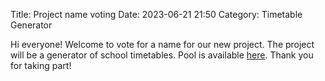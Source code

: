 Title: Project name voting
Date: 2023-06-21 21:50
Category: Timetable Generator

Hi everyone!
Welcome to vote for a name for our new project.
The project will be a generator of school timetables.
Pool is available [here](https://docs.google.com/forms/d/e/1FAIpQLSc8Dz6YpOoUTnn4z2DEaYm9p1YZoTmwzH1sBy_lIvoRW_E0QQ/viewform?usp=sf_link).
Thank you for taking part!
